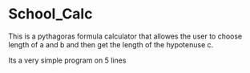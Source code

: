 # School_Calc

This is a pythagoras formula calculator that allowes the user to choose length of a and b and then get the length of the hypotenuse c.

Its a very simple program on 5 lines 
